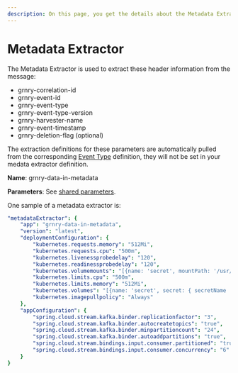 ```yaml
---
description: On this page, you get the details about the Metadata Extractor
---
```


# Metadata Extractor

The Metadata Extractor is used to extract these header information from the message:

* grnry-correlation-id&#x20;
* grnry-event-id&#x20;
* grnry-event-type&#x20;
* grnry-event-type-version
* grnry-harvester-name
* grnry-event-timestamp
* grnry-deletion-flag (optional)

The extraction definitions for these parameters are automatically pulled from the corresponding [Event Type](../event-type.md) definition, they will not be set in your medata extractor definition.

**Name**: grnry-data-in-metadata

**Parameters**: See [shared parameters](grnry-components-and-parameters.md).

One sample of a metadata extractor is:

```yaml
"metadataExtractor": {
    "app": "grnry-data-in-metadata",
    "version": "latest",
    "deploymentConfiguration": {
        "kubernetes.requests.memory": "512Mi",
        "kubernetes.requests.cpu": "500m",
        "kubernetes.livenessprobedelay": "120",
        "kubernetes.readinessprobedelay": "120",
        "kubernetes.volumemounts": "[{name: 'secret', mountPath: '/usr/src/app/rsa_privatekey.key' , subPath: 'rsa_privatekey.key' , readOnly : 'true' },{name: 'secret', mountPath: '/usr/src/app/rsa_publickey.key' , subPath: 'rsa_publickey.key' , readOnly : 'true' }, {name: 'db-secret', mountPath: '/usr/src/app/db-secret' , readOnly : 'true' }]",
        "kubernetes.limits.cpu": "500m",
        "kubernetes.limits.memory": "512Mi",
        "kubernetes.volumes": "[{name: 'secret', secret: { secretName : 'grnry-base-encryption-token' , defaultMode : '256' }}, {name: 'db-secret', secret: { secretName : 'grnry-pg-citus-secret' , defaultMode : '256' }}]",
        "kubernetes.imagepullpolicy": "Always"
    },
    "appConfiguration": {
        "spring.cloud.stream.kafka.binder.replicationfactor": "3",
        "spring.cloud.stream.kafka.binder.autocreatetopics": "true",
        "spring.cloud.stream.kafka.binder.minpartitioncount": "24",
        "spring.cloud.stream.kafka.binder.autoaddpartitions": "true",
        "spring.cloud.stream.bindings.input.consumer.partitioned": "true",
        "spring.cloud.stream.bindings.input.consumer.concurrency": "6"
    }
}
```

###
